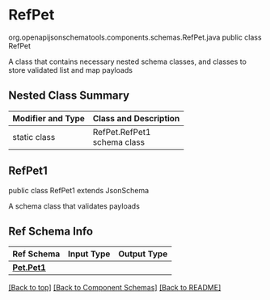 # RefPet
org.openapijsonschematools.components.schemas.RefPet.java
public class RefPet

A class that contains necessary nested schema classes, and classes to store validated list and map payloads

## Nested Class Summary
| Modifier and Type | Class and Description |
| ----------------- | ---------------------- |
| static class | RefPet.RefPet1<br> schema class |

## RefPet1
public class RefPet1
extends JsonSchema

A schema class that validates payloads


## Ref Schema Info
Ref Schema | Input Type | Output Type
---------- | ---------- | -----------
[**Pet.Pet1**](../../components/schemas/Pet.md) |  | 

[[Back to top]](#top) [[Back to Component Schemas]](../../../README.md#Component-Schemas) [[Back to README]](../../../README.md)
